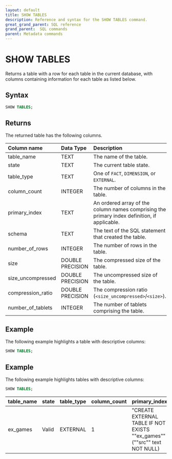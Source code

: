 ```yaml
---
layout: default
title: SHOW TABLES
description: Reference and syntax for the SHOW TABLES command.
great_grand_parent: SQL reference
grand_parent:  SQL commands
parent: Metadata commands
---
```


# SHOW TABLES

Returns a table with a row for each table in the current database, with columns containing information for each table as listed below.

## Syntax

```sql
SHOW TABLES;
```

## Returns

The returned table has the following columns.


| Column name                 | Data Type   | Description |
| :---------------------------| :-----------| :-----------|
| table_name                  | TEXT      | The name of the table. |
| state                       | TEXT      | The current table state. |
| table_type                  | TEXT      | One of `FACT`, `DIMENSION`, or `EXTERNAL`. |
| column_count                | INTEGER         | The number of columns in the table. |
| primary_index               | TEXT      | An ordered array of the column names comprising the primary index definition, if applicable. |
| schema                      | TEXT      | The text of the SQL statement that created the table. |
| number_of_rows              | INTEGER         | The number of rows in the table. |
| size                        | DOUBLE PRECISION | The compressed size of the table. |
| size_uncompressed           | DOUBLE PRECISION | The uncompressed size of the table. |
| compression_ratio           | DOUBLE PRECISION | The compression ratio (`<size_uncompressed>`/`<size>`). |
| number_of_tablets           | INTEGER         | The number of tablets comprising the table. |

## Example

The following example highlights a table with descriptive columns: 

```sql
SHOW TABLES;
```
## Example

The following example highlights tables with descriptive columns: 

```sql
SHOW TABLES;
```

| table_name |	state |	table_type |	column_count |	primary_index |	schema |	number_of_rows |	size	| size_uncompressed	| compression_ratio	| number_of_tablets|
|:---|:-----|:----|:-----|:-----|:-----|:-----|:------|:------|:-----|:-----|
| ex_games |	Valid |	EXTERNAL |	1 |		"CREATE EXTERNAL TABLE IF NOT EXISTS ""ex_games"" (""src"" text NOT NULL) | ""OBJECT_PATTERN"" = 'help_center_assets/firebolt_sample_dataset/games.json' ""TYPE"" = (""JSON"" ""PARSE_AS_TEXT"" = 'TRUE') ""URL"" = 's3://firebolt-publishing-public/help_center_assets/firebolt_sample_dataset/'" |	0 |	0.00 B |	0.00 B |	0	|0|
